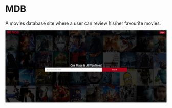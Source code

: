 # MDB
A movies database site where a user can review his/her favourite movies.

![](./images/homepage.jpg)
